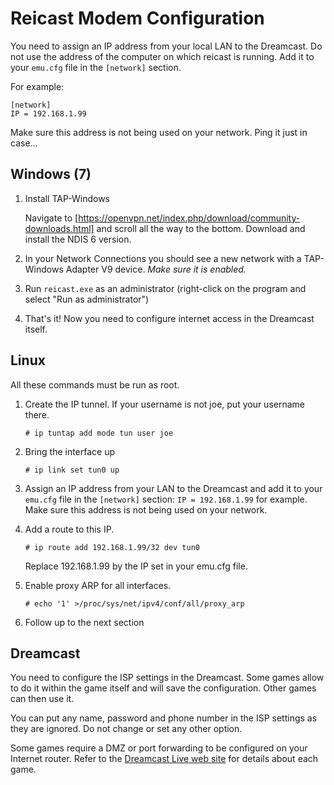# Reicast Modem Configuration

You need to assign an IP address from your local LAN to the Dreamcast. Do not use the address of the computer on which reicast is running. 
Add it to your `emu.cfg` file in the `[network]` section.

For example:
```
[network]
IP = 192.168.1.99
```
Make sure this address is not being used on your network. Ping it just in case...

## Windows (7)
1. Install TAP-Windows

   Navigate to [https://openvpn.net/index.php/download/community-downloads.html] and scroll all the way to the bottom. Download and install the NDIS 6 version.
   
2. In your Network Connections you should see a new network with a TAP-Windows Adapter V9 device. 
   *Make sure it is enabled.*

4. Run `reicast.exe` as an administrator (right-click on the program and select "Run as administrator")

5. That's it! Now you need to configure internet access in the Dreamcast itself.

## Linux
All these commands must be run as root.

1. Create the IP tunnel. If your username is not joe, put your username there.
   ```
   # ip tuntap add mode tun user joe
   ``` 
   
2. Bring the interface up
   ```
   # ip link set tun0 up
   ``` 
   
3. Assign an IP address from your LAN to the Dreamcast and add it to your `emu.cfg` file in the `[network]` section: `IP = 192.168.1.99` for example.
   Make sure this address is not being used on your network.

4. Add a route to this IP.
   ```
   # ip route add 192.168.1.99/32 dev tun0
   ```
   Replace 192.168.1.99 by the IP set in your emu.cfg file.
   
5. Enable proxy ARP for all interfaces.
   ```
   # echo '1' >/proc/sys/net/ipv4/conf/all/proxy_arp
   ```
6. Follow up to the next section


## Dreamcast
You need to configure the ISP settings in the Dreamcast. Some games allow to do it within the game itself and will save the configuration. Other games can then use it.

You can put any name, password and phone number in the ISP settings as they are ignored. Do not change or set any other option.

Some games require a DMZ or port forwarding to be configured on your Internet router. Refer to the [Dreamcast Live web site](https://www.dreamcastlive.net/connection-guide.html) for details about each game.
